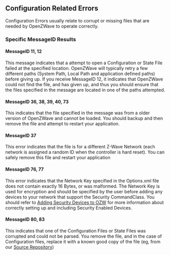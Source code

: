## Configuration Related Errors

Configuration Errors usually relate to corrupt or missing files that are needed by OpenZWave to operate correctly. 

### Specific MessageID Results

#### MessageID 11, 12

This message indicates that a attempt to open a Configuration or State File failed at the specified location. OpenZWave will typically retry a few different paths (System Path, Local Path and application defined paths) before giving up. If you receive MessageID 12, it indicates that OpenZWave could not find the file, and has given up, and thus you should ensure that the files specified in the message are located in one of the paths attempted.

#### MessageID 36, 38, 39, 40, 73

This indicates that the file specified in the message was from a older version of OpenZWave and cannot be loaded. You should backup and then remove the file and attempt to restart your application.

#### MessageID 37

This error indicates that the file is for a different Z-Wave Network (each network is assigned a random ID when the controller is hard reset). You can safely remove this file and restart your application

#### MessageID 76, 77

This error indicates that the Network Key specified in the Options.xml file does not contain exactly 16 Bytes, or was malformed. The Network Key is used for encryption and should be specified by the user before adding any devices to your network that support the Security CommandClass. You should refer to [Adding Security Devices to OZW](https://github.com/OpenZWave/open-zwave/wiki/Adding-Security-Devices-to-OZW) for more information about correctly setting up and including Security Enabled Devices. 

#### MessageID 80, 83

This indicates that one of the Configuration Files or State Files was corrupted and could not be parsed. You remove the file, and in the case of Configuration files, replace it with a known good copy of the file (eg, from our [Source Repository](https://github.com/OpenZWave/open-zwave/tree/master/config))

